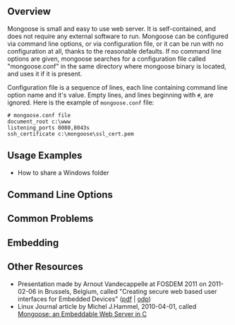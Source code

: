 Overview
--------

Mongoose is small and easy to use web server. It is self-contained, and does
not require any external software to run. Mongoose can be configured via
command line options, or via configuration file, or it can be run with no
configuration at all, thanks to the reasonable defaults. If no command line
options are given, mongoose searches for a configuration file
called "mongoose.conf" in the same directory where mongoose binary is
located, and uses it if it is present.

Configuration file is a sequence of lines, each line containing
command line option name and it's value. Empty lines, and lines beginning
with `#`, are ignored. Here is the example of `mongoose.conf` file:

    # mongoose.conf file
    document_root c:\www
    listening_ports 8080,8043s
    ssh_certificate c:\mongoose\ssl_cert.pem


Usage Examples
--------------
- How to share a Windows folder  

Command Line Options
--------------------

Common Problems
---------------

Embedding
---------

Other Resources
---------------
- Presentation made by Arnout Vandecappelle at FOSDEM 2011 on 2011-02-06
  in Brussels, Belgium, called
  "Creating secure web based user interfaces for Embedded Devices"
  ([pdf](http://mind.be/content/110206_Web-ui.pdf) |
   [odp](http://mind.be/content/110206_Web-ui.odp))
- Linux Journal article by Michel J.Hammel, 2010-04-01, called
  [Mongoose: an Embeddable Web Server in C](http://www.linuxjournal.com/article/10680)
